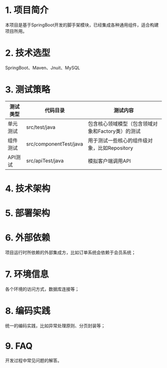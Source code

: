 
# 1. 项目简介

本项目是基于SpringBoot开发的脚手架模块，已经集成各种通用组件，适合构建项目所用。

# 2. 技术选型

SpringBoot、Maven、Jnuit、MySQL

# 3. 测试策略

测试类型 | 代码目录 | 测试内容
-- | -- | -- |
单元测试 | src/test/java | 包含核心领域模型（包含领域对象和Factory类）的测试
组件测试 | src/componentTest/java | 用于测试一些核心的组件级对象，比如Repository
API测试 | src/apiTest/java | 模拟客户端调用API

# 4. 技术架构

# 5. 部署架构

# 6. 外部依赖

项目运行时所依赖的外部集成方，比如订单系统会依赖于会员系统；

# 7. 环境信息

各个环境的访问方式，数据库连接等；

# 8. 编码实践

统一的编码实践，比如异常处理原则、分页封装等；

# 9. FAQ

开发过程中常见问题的解答。